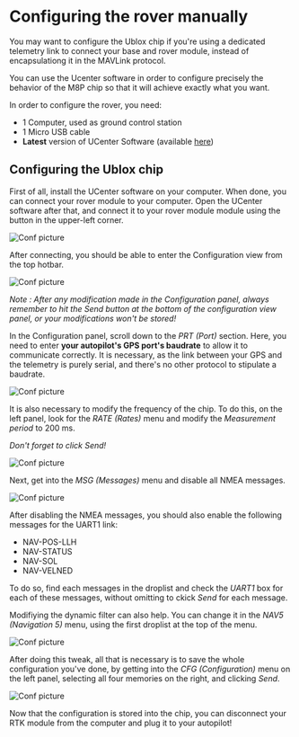 # Configuring the rover manually

You may want to configure the Ublox chip if you're using a dedicated telemetry link to connect your base and rover module, instead of encapsulationg it in the MAVLink protocol.

You can use the Ucenter software in order to configure precisely the behavior of the M8P chip so that it will achieve exactly what you want.

In order to configure the rover, you need:

* 1 Computer, used as ground control station
* 1 Micro USB cable
* **Latest** version of UCenter Software \(available [here](https://www.u-blox.com/en/product/u-center-windows)\)

## Configuring the Ublox chip

First of all, install the UCenter software on your computer. When done, you can connect your rover module to your computer. Open the UCenter software after that, and connect it to your rover module module using the button in the upper-left corner.

![Conf picture](https://github.com/drotek/doc-rtk/tree/062dfb4b3ecf5849b83896a829bb557ce7362f88/rover/images/conf/a.png?raw=true)

After connecting, you should be able to enter the Configuration view from the top hotbar.

![Conf picture](https://github.com/drotek/doc-rtk/tree/062dfb4b3ecf5849b83896a829bb557ce7362f88/rover/images/conf/b.png?raw=true)

_Note : After any modification made in the Configuration panel, always remember to hit the Send button at the bottom of the configuration view panel, or your modifications won't be stored!_

In the Configuration panel, scroll down to the _PRT \(Port\)_  section. Here, you need to enter **your autopilot's GPS port's baudrate** to allow it to communicate correctly. It is necessary, as the link between your GPS and the telemetry is purely serial, and there's no other protocol to stipulate a baudrate.

![Conf picture](https://github.com/drotek/doc-rtk/tree/062dfb4b3ecf5849b83896a829bb557ce7362f88/rover/images/conf/1.png?raw=true)

It is also necessary to modify the frequency of the chip. To do this, on the left panel, look for the _RATE \(Rates\)_ menu and modify the _Measurement period_ to 200 ms.

_Don't forget to click Send!_

![Conf picture](https://github.com/drotek/doc-rtk/tree/062dfb4b3ecf5849b83896a829bb557ce7362f88/rover/images/conf/2.png?raw=true)

Next, get into the _MSG \(Messages\)_ menu and disable all NMEA messages.

![Conf picture](https://github.com/drotek/doc-rtk/tree/062dfb4b3ecf5849b83896a829bb557ce7362f88/rover/images/conf/3.png?raw=true)

After disabling the NMEA messages, you should also enable the following messages for the UART1 link:

* NAV-POS-LLH
* NAV-STATUS
* NAV-SOL
* NAV-VELNED

To do so, find each messages in the droplist and check the _UART1_ box for each of these messages, without omitting to ckick _Send_ for each message.

Modifiying the dynamic filter can also help. You can change it in the _NAV5 \(Navigation 5\)_ menu, using the first droplist at the top of the menu.

![Conf picture](https://github.com/drotek/doc-rtk/tree/062dfb4b3ecf5849b83896a829bb557ce7362f88/rover/images/conf/4.png?raw=true)

After doing this tweak, all that is necessary is to save the whole configuration you've done, by getting into the _CFG \(Configuration\)_ menu on the left panel, selecting all four memories on the right, and clicking _Send_.

![Conf picture](https://github.com/drotek/doc-rtk/tree/062dfb4b3ecf5849b83896a829bb557ce7362f88/rover/images/conf/5.png?raw=true)

Now that the configuration is stored into the chip, you can disconnect your RTK module from the computer and plug it to your autopilot!

